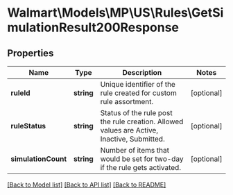 # Walmart\Models\MP\US\Rules\GetSimulationResult200Response

## Properties

Name | Type | Description | Notes
------------ | ------------- | ------------- | -------------
**ruleId** | **string** | Unique identifier of the rule created for custom rule assortment. | [optional]
**ruleStatus** | **string** | Status of the rule post the rule creation. Allowed values are Active, Inactive, Submitted. | [optional]
**simulationCount** | **string** | Number of items that would be set for two-day if the rule gets activated. | [optional]


[[Back to Model list]](./) [[Back to API list]](../../../../../README.md#supported-apis) [[Back to README]](../../../../../README.md)
